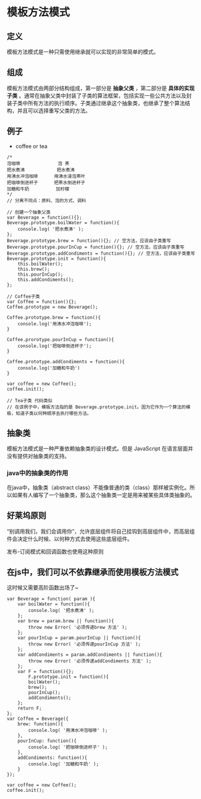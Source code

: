 # 模板方法模式

## 定义
模板方法模式是一种只需使用继承就可以实现的非常简单的模式。

## 组成
模板方法模式由两部分结构组成，第一部分是 __抽象父类__ ，第二部分是 __具体的实现子类__ 。通常在抽象父类中封装了子类的算法框架，包括实现一些公共方法以及封装子类中所有方法的执行顺序。子类通过继承这个抽象类，也继承了整个算法结构，并且可以选择重写父类的方法。

## 例子
* coffee or tea
```
/*
泡咖啡              泡 茶
把水煮沸            把水煮沸
用沸水冲泡咖啡      用沸水浸泡茶叶
把咖啡倒进杯子      把茶水倒进杯子
加糖和牛奶          加柠檬
*/
// 分离不同点：原料、泡的方式、调料

// 创建一个抽象父类
var Beverage = function(){};
Beverage.prototype.boilWater = function(){
    console.log( '把水煮沸' );
};
Beverage.prototype.brew = function(){}; // 空方法，应该由子类重写
Beverage.prototype.pourInCup = function(){}; // 空方法，应该由子类重写
Beverage.prototype.addCondiments = function(){}; // 空方法，应该由子类重写
Beverage.prototype.init = function(){
    this.boilWater();
    this.brew();
    this.pourInCup();
    this.addCondiments();
};

// Coffee子类
var Coffee = function(){};
Coffee.prototype = new Beverage();

Coffee.prototype.brew = function(){
    console.log('用沸水冲泡咖啡');
}

Coffee.prorotype.pourInCup = function(){
    console.log('把咖啡倒进杯子');
}

Coffee.prototype.addCondiments = function(){
    console.log('加糖和牛奶')
}

var coffee = new Coffee();
coffee.init();

// Tea子类 代码类似
// 在该例子中，模板方法指的是 Beverage.prototype.init。因为它作为一个算法的模板，知道子类以何种顺序去执行哪些方法。
```

## 抽象类
模板方法模式是一种严重依赖抽象类的设计模式。但是 JavaScript 在语言层面并没有提供对抽象类的支持。
### java中的抽象类的作用
在java中，抽象类（abstract class）不能像普通的类（class）那样被实例化。所以如果有人编写了一个抽象类，那么这个抽象类一定是用来被某些具体类抽象的。

## 好莱坞原则
“别调用我们，我们会调用你”，允许底层组件将自己挂钩到高层组件中，而高层组件会决定什么时候、以何种方式去使用这些底层组件。

发布-订阅模式和回调函数也使用这种原则

## 在js中，我们可以不依靠继承而使用模板方法模式
这时候又需要高阶函数出场了~
```
var Beverage = function( param ){
    var boilWater = function(){
        console.log( '把水煮沸' );
    };
    var brew = param.brew || function(){
        throw new Error( '必须传递brew 方法' );
    };
    var pourInCup = param.pourInCup || function(){
        throw new Error( '必须传递pourInCup 方法' );
    };
    var addCondiments = param.addCondiments || function(){
        throw new Error( '必须传递addCondiments 方法' );
    };
    var F = function(){};
        F.prototype.init = function(){
        boilWater();
        brew();
        pourInCup();
        addCondiments();
    };
    return F;
};
var Coffee = Beverage({
    brew: function(){
        console.log( '用沸水冲泡咖啡' );
    },
    pourInCup: function(){
        console.log( '把咖啡倒进杯子' );
    },
    addCondiments: function(){
        console.log( '加糖和牛奶' );
    }
});

var coffee = new Coffee();
coffee.init();
```